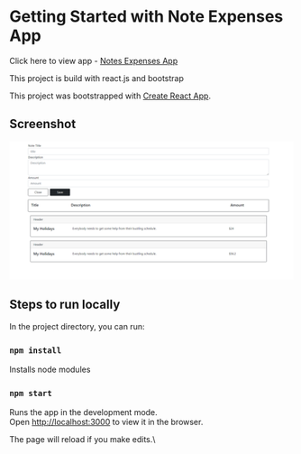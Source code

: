 # Getting Started with Note Expenses App

Click here to view app - <a href="https://notes-expenses.netlify.app/" target="_blank"> Notes Expenses App</a>

This project is build with react.js and bootstrap

This project was bootstrapped with [Create React App](https://github.com/facebook/create-react-app).

## Screenshot 

![](Images/Note_Expenses.PNG)

## Steps to run locally

In the project directory, you can run:

### `npm install`

Installs node modules

### `npm start`

Runs the app in the development mode.\
Open [http://localhost:3000](http://localhost:3000) to view it in the browser.

The page will reload if you make edits.\



